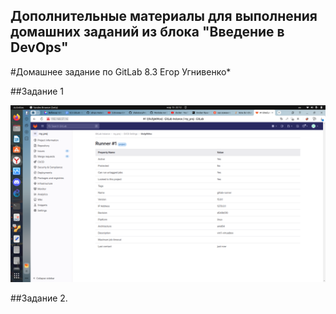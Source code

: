 ## Дополнительные материалы для выполнения домашних заданий из блока "Введение в DevOps"


#Домашнее задание по GitLab 8.3 Егор Угнивенко*

##Задание 1

![runner param screen](https://github.com/ugegkonst/gitlab/blob/ca60f9657ea935967302cfcae1b61f65e64a0c7e/img/Screenshot%20from%202023-03-13%2022-12-30.png)


##Задание 2.



